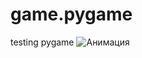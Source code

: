 # game.pygame
testing pygame
![Анимация](https://user-images.githubusercontent.com/102540442/199448828-ded61640-144f-4d16-bb59-5dc32c093105.gif)
